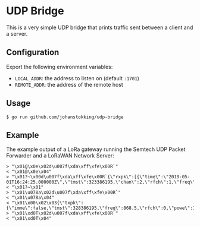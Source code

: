 # UDP Bridge

This is a very simple UDP bridge that prints traffic sent between a client and a server.

## Configuration

Export the following environment variables:

- `LOCAL_ADDR`: the address to listen on (default `:1701`)
- `REMOTE_ADDR`: the address of the remote host 

## Usage

```
$ go run github.com/johanstokking/udp-bridge
```

## Example

The example output of a LoRa gateway running the Semtech UDP Packet Forwarder and a LoRaWAN Network Server:

```
> "\x01@\x0e\x02d\u007f\xda\xff\xfe\x00R`"
< "\x01@\x0e\x04"
> "\x01?~\x00d\u007f\xda\xff\xfe\x00R`{\"rxpk\":[{\"time\":\"2019-05-01T16:24:25.000000Z\",\"tmst\":323386195,\"chan\":2,\"rfch\":1,\"freq\":868.500000,\"stat\":1,\"modu\":\"LORA\",\"datr\":\"SF7BW125\",\"codr\":\"4/5\",\"lsnr\":7.0,\"rssi\":-47,\"size\":23,\"data\":\"AAAAAAAAAABCAAAAAAAAAEJeTGm74ag=\"}]}"
< "\x01?~\x01"
> "\x01\u078a\x02d\u007f\xda\xff\xfe\x00R`"
< "\x01\u078a\x04"
< "\x01\x00\x02\x03{\"txpk\":{\"imme\":false,\"tmst\":328386195,\"freq\":868.5,\"rfch\":0,\"powe\":14,\"modu\":\"LORA\",\"datr\":\"SF7BW125\",\"codr\":\"4/5\",\"ipol\":true,\"size\":33,\"ncrc\":true,\"data\":\"IPQA/dyvZL5kEryksf4iSrzB1oSVDSGNnSJdmHP6VpQD\"}}"
> "\x01\xd0T\x02d\u007f\xda\xff\xfe\x00R`"
< "\x01\xd0T\x04"
```
